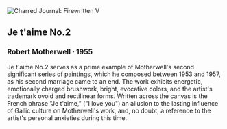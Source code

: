 <div class="artwork-of-the-day">
  <div class="container">
    <div class="img-wrapper">
      <img
        src="https://uploads7.wikiart.org/images/robert-motherwell/je-t-aime-no-2-1955.jpg"
        alt="Charred Journal: Firewritten V" />
    </div>
    <div class="artwork-detail">
      <div class="artwork-origin"> 
        <h2 class="artwork-name">Je t'aime No.2</h2>
        <h3 class="artist">
          Robert Motherwell
                    ·  1955
        </h3>
      </div>
      <p class="description">
        <span class="artwork-description-text ng-binding" ng-bind-html="viewModel.ArtworkOfTheDay.Description | unsafe">Je t'aime No.2 serves as a prime example of Motherwell's second significant series of paintings, which he composed between 1953 and 1957, as his second marriage came to an end. The work exhibits energetic, emotionally charged brushwork, bright, evocative colors, and the artist's trademark ovoid and rectilinear forms. Written across the canvas is the French phrase "Je t'aime," ("I love you") an allusion to the lasting influence of Gallic culture on Motherwell's work, and, no doubt, a reference to the artist's personal anxieties during this time.</span>
                        <div class="text-shadow-container" ng-show="showShadow" style=""></div>
      </p>
    </div>
  </div>

</div>

